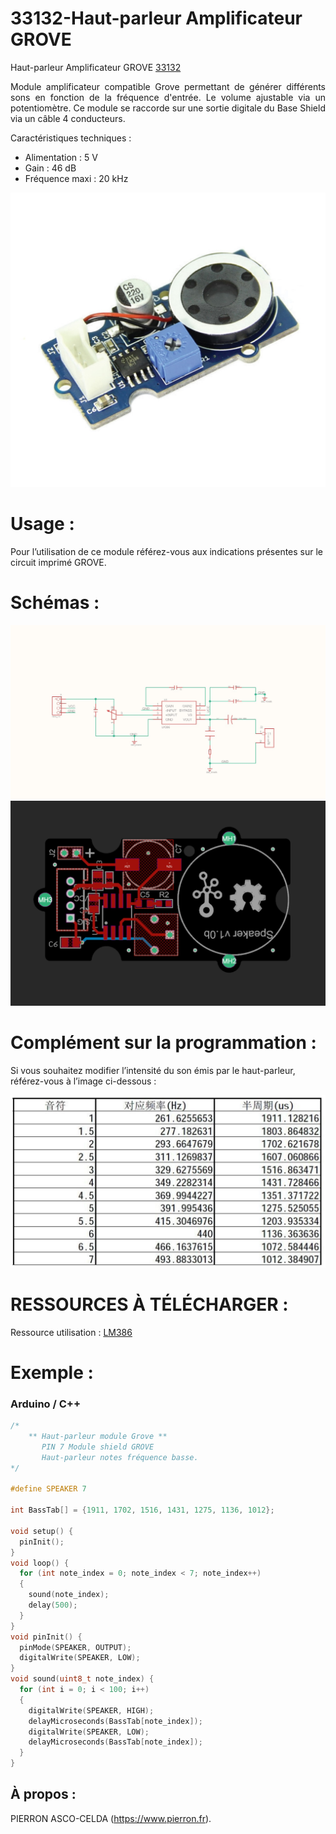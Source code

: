 # 33132-Haut-parleur Amplificateur GROVE

Haut-parleur Amplificateur GROVE [33132](https://www.pierron.fr/interface-arduino-uno-5969.html)

<div style="text-align: justify">Module amplificateur compatible Grove permettant de générer différents sons en fonction de la fréquence d'entrée. Le volume ajustable via un potentiomètre. Ce module se raccorde sur une sortie digitale du Base Shield via un câble 4 conducteurs.</div>

Caractéristiques techniques :
- Alimentation : 5 V
- Gain : 46 dB
- Fréquence maxi : 20 kHz

![L-33132](/img/L-33132.jpg)

# Usage :
Pour l’utilisation de ce module référez-vous aux indications présentes sur le circuit imprimé GROVE.

# Schémas :

![SCH-33132](/img/SCH-33132.jpg)
![BRD-33132](/img/BRD-33132.jpg)

# Complément sur la programmation :

Si vous souhaitez modifier l’intensité du son émis par le haut-parleur, référez-vous à l’image ci-dessous :

![C-33132](/img/C-33132.jpg)

# RESSOURCES À TÉLÉCHARGER :

Ressource utilisation : [LM386](https://github.com/pierron-asco-celda/33131-Buzzer_GROVE/blob/main/src/Datasheet_S9013.pdf)

# Exemple :
### Arduino / C++
```cpp
/*
    ** Haut-parleur module Grove **
       PIN 7 Module shield GROVE
       Haut-parleur notes fréquence basse. 
*/

#define SPEAKER 7

int BassTab[] = {1911, 1702, 1516, 1431, 1275, 1136, 1012};

void setup() {
  pinInit();
}
void loop() {
  for (int note_index = 0; note_index < 7; note_index++)
  {
    sound(note_index);
    delay(500);
  }
}
void pinInit() {
  pinMode(SPEAKER, OUTPUT);
  digitalWrite(SPEAKER, LOW);
}
void sound(uint8_t note_index) {
  for (int i = 0; i < 100; i++)
  {
    digitalWrite(SPEAKER, HIGH);
    delayMicroseconds(BassTab[note_index]);
    digitalWrite(SPEAKER, LOW);
    delayMicroseconds(BassTab[note_index]);
  }
}
```
## À propos :

PIERRON ASCO-CELDA (https://www.pierron.fr).
